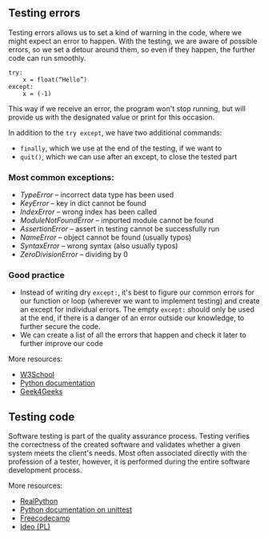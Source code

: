 ## Testing errors

Testing errors allows us to set a kind of warning in the code, where we might expect an error to happen.
With the testing, we are aware of possible errors, so we set a detour around them, so even if they happen, the further code can run smoothly.
```
try:
	x = float(“Hello”)
except:
	x = (-1)
```

This way if we receive an error, the program won't stop running, 
but will provide us with the designated value or print for this occasion.

In addition to the `try except`, we have two additional commands:
- `finally`, which we use at the end of the testing, if we want to
- `quit()`, which we can use after an except, to close the tested part

### Most common exceptions:
- *TypeError* – incorrect data type has been used
- *KeyError* – key in dict cannot be found
- *IndexError* – wrong index has been called
- *ModuleNotFoundError* – imported module cannot be found
- *AssertionError* – assert in testing cannot be successfully run
- *NameError* – object cannot be found (usually typos)
- *SyntaxError* – wrong syntax (also usually typos)
- *ZeroDivisionError* – dividing by 0

### Good practice

- Instead of writing dry `except:`, it's best to figure our common errors for our function or loop (wherever we want to implement testing) and create an except for individual errors. The empty `except:` should only be used at the end, if there is a danger of an error outside our knowledge, to further secure the code.
- We can create a list of all the errors that happen and check it later to further improve our code

More resources:
- [W3School](https://www.w3schools.com/python/python_try_except.asp)
- [Python documentation](https://docs.python.org/3/tutorial/errors.html)
- [Geek4Geeks](https://www.geeksforgeeks.org/python-try-except/)

## Testing code

Software testing is part of the quality assurance process. 
Testing verifies the correctness of the created software and validates 
whether a given system meets the client's needs. Most often associated 
directly with the profession of a tester, however, it is performed during 
the entire software development process.


More resources:
- [RealPython](https://realpython.com/python-testing/)
- [Python documentation on unittest](https://docs.python.org/3/library/unittest.html)
- [Freecodecamp](https://www.freecodecamp.org/news/how-to-write-unit-tests-for-python-functions/)
- [Ideo (PL)](https://www.ideo.pl/firma/o-nas/nasze-publikacje/testowanie-manualne-i-automatyczne,167.html#:~:text=Testy%20automatyczne%20należy%20najpierw%20opracować,końca%2C%20opracowania%20raportu%20lub%20podsumowania)

